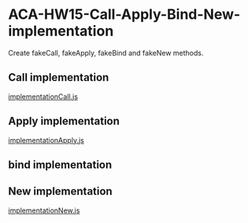 # ACA-HW15-Call-Apply-Bind-New-implementation
Create fakeCall, fakeApply, fakeBind and fakeNew methods.

## Call implementation 

[implementationCall.js](implementationCall.js) 

## Apply implementation 

[implementationApply.js](implementationApply.js) 

## bind implementation 

[]()

## New implementation 

[implementationNew.js](implementationNew.js) 

